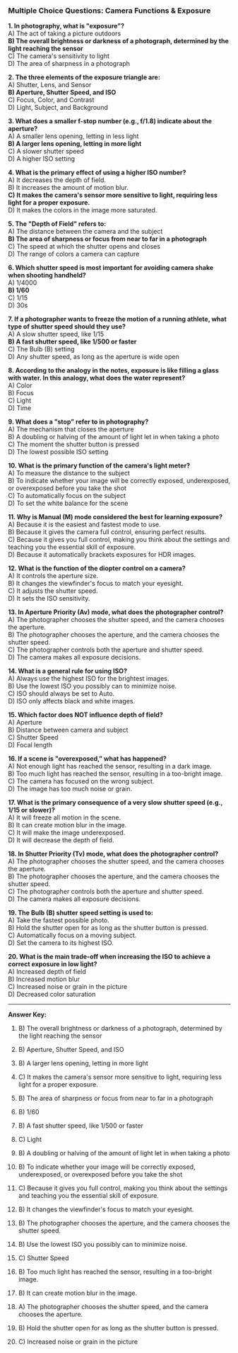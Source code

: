 ### Multiple Choice Questions: Camera Functions & Exposure

**1. In photography, what is "exposure"?**  
A) The act of taking a picture outdoors  
**B) The overall brightness or darkness of a photograph, determined by the light reaching the sensor**  
C) The camera's sensitivity to light  
D) The area of sharpness in a photograph

**2. The three elements of the exposure triangle are:**  
A) Shutter, Lens, and Sensor  
**B) Aperture, Shutter Speed, and ISO**  
C) Focus, Color, and Contrast  
D) Light, Subject, and Background

**3. What does a smaller f-stop number (e.g., f/1.8) indicate about the aperture?**  
A) A smaller lens opening, letting in less light  
**B) A larger lens opening, letting in more light**  
C) A slower shutter speed  
D) A higher ISO setting

**4. What is the primary effect of using a higher ISO number?**  
A) It decreases the depth of field.  
B) It increases the amount of motion blur.  
**C) It makes the camera's sensor more sensitive to light, requiring less light for a proper exposure.**  
D) It makes the colors in the image more saturated.

**5. The "Depth of Field" refers to:**  
A) The distance between the camera and the subject  
**B) The area of sharpness or focus from near to far in a photograph**  
C) The speed at which the shutter opens and closes  
D) The range of colors a camera can capture

**6. Which shutter speed is most important for avoiding camera shake when shooting handheld?**  
A) 1/4000  
**B) 1/60**  
C) 1/15  
D) 30s

**7. If a photographer wants to freeze the motion of a running athlete, what type of shutter speed should they use?**  
A) A slow shutter speed, like 1/15  
**B) A fast shutter speed, like 1/500 or faster**  
C) The Bulb (B) setting  
D) Any shutter speed, as long as the aperture is wide open

**8. According to the analogy in the notes, exposure is like filling a glass with water. In this analogy, what does the water represent?**  
A) Color  
B) Focus  
C) Light  
D) Time

**9. What does a "stop" refer to in photography?**  
A) The mechanism that closes the aperture  
B) A doubling or halving of the amount of light let in when taking a photo  
C) The moment the shutter button is pressed  
D) The lowest possible ISO setting

**10. What is the primary function of the camera's light meter?**  
A) To measure the distance to the subject  
B) To indicate whether your image will be correctly exposed, underexposed, or overexposed before you take the shot  
C) To automatically focus on the subject  
D) To set the white balance for the scene

**11. Why is Manual (M) mode considered the best for learning exposure?**  
A) Because it is the easiest and fastest mode to use.  
B) Because it gives the camera full control, ensuring perfect results.  
C) Because it gives you full control, making you think about the settings and teaching you the essential skill of exposure.  
D) Because it automatically brackets exposures for HDR images.

**12. What is the function of the diopter control on a camera?**  
A) It controls the aperture size.  
B) It changes the viewfinder's focus to match your eyesight.  
C) It adjusts the shutter speed.  
D) It sets the ISO sensitivity.

**13. In Aperture Priority (Av) mode, what does the photographer control?**  
A) The photographer chooses the shutter speed, and the camera chooses the aperture.  
B) The photographer chooses the aperture, and the camera chooses the shutter speed.  
C) The photographer controls both the aperture and shutter speed.  
D) The camera makes all exposure decisions.

**14. What is a general rule for using ISO?**  
A) Always use the highest ISO for the brightest images.  
B) Use the lowest ISO you possibly can to minimize noise.  
C) ISO should always be set to Auto.  
D) ISO only affects black and white images.

**15. Which factor does NOT influence depth of field?**  
A) Aperture  
B) Distance between camera and subject  
C) Shutter Speed  
D) Focal length

**16. If a scene is "overexposed," what has happened?**  
A) Not enough light has reached the sensor, resulting in a dark image.  
B) Too much light has reached the sensor, resulting in a too-bright image.  
C) The camera has focused on the wrong subject.  
D) The image has too much noise or grain.

**17. What is the primary consequence of a very slow shutter speed (e.g., 1/15 or slower)?**  
A) It will freeze all motion in the scene.  
B) It can create motion blur in the image.  
C) It will make the image underexposed.  
D) It will decrease the depth of field.

**18. In Shutter Priority (Tv) mode, what does the photographer control?**  
A) The photographer chooses the shutter speed, and the camera chooses the aperture.  
B) The photographer chooses the aperture, and the camera chooses the shutter speed.  
C) The photographer controls both the aperture and shutter speed.  
D) The camera makes all exposure decisions.

**19. The Bulb (B) shutter speed setting is used to:**  
A) Take the fastest possible photo.  
B) Hold the shutter open for as long as the shutter button is pressed.  
C) Automatically focus on a moving subject.  
D) Set the camera to its highest ISO.

**20. What is the main trade-off when increasing the ISO to achieve a correct exposure in low light?**  
A) Increased depth of field  
B) Increased motion blur  
C) Increased noise or grain in the picture  
D) Decreased color saturation

---

**Answer Key:**

1. B) The overall brightness or darkness of a photograph, determined by the light reaching the sensor
    
2. B) Aperture, Shutter Speed, and ISO
    
3. B) A larger lens opening, letting in more light
    
4. C) It makes the camera's sensor more sensitive to light, requiring less light for a proper exposure.
    
5. B) The area of sharpness or focus from near to far in a photograph
    
6. B) 1/60
    
7. B) A fast shutter speed, like 1/500 or faster
    
8. C) Light
    
9. B) A doubling or halving of the amount of light let in when taking a photo
    
10. B) To indicate whether your image will be correctly exposed, underexposed, or overexposed before you take the shot
    
11. C) Because it gives you full control, making you think about the settings and teaching you the essential skill of exposure.
    
12. B) It changes the viewfinder's focus to match your eyesight.
    
13. B) The photographer chooses the aperture, and the camera chooses the shutter speed.
    
14. B) Use the lowest ISO you possibly can to minimize noise.
    
15. C) Shutter Speed
    
16. B) Too much light has reached the sensor, resulting in a too-bright image.
    
17. B) It can create motion blur in the image.
    
18. A) The photographer chooses the shutter speed, and the camera chooses the aperture.
    
19. B) Hold the shutter open for as long as the shutter button is pressed.
    
20. C) Increased noise or grain in the picture